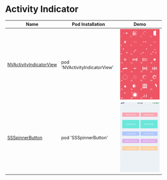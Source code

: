 Activity Indicator
======================
Name | Pod Installation | Demo
--- | --- |  ---
[NVActivityIndicatorView](https://github.com/ninjaprox/NVActivityIndicatorView) | pod 'NVActivityIndicatorView' |  <img src="/Controls/readme_assets/NVActivityIndicatorView-image-1.gif" width="100%">
[SSSpinnerButton](https://github.com/simformsolutions/SSSpinnerButton) |  pod 'SSSpinnerButton' | <img src="/Controls/readme_assets/SSSpinnerButton-image-1.gif" width="100%">
